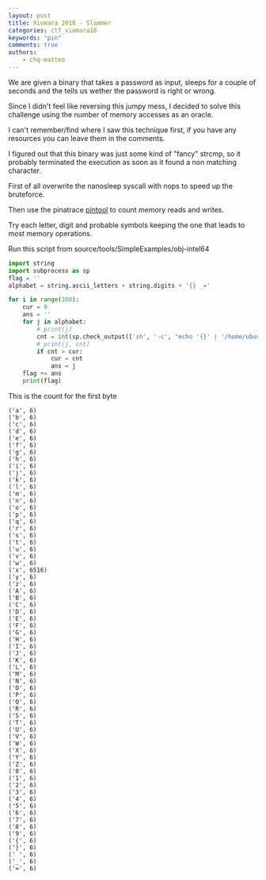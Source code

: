 ```yaml
---
layout: post
title: Xiomara 2018 - Slammer
categories: ctf_xiomara18
keywords: "pin"
comments: true
authors:
    - chq-matteo
---
```



We are given a binary that takes a password as input, sleeps for a couple of seconds and the tells us wether the password is right or wrong.

Since I didn't feel like reversing this jumpy mess, I decided to solve this challenge using the number of memory accesses as an oracle.

I can't remember/find where I saw this technique first, if you have any resources you can leave them in the comments.

I figured out that this binary was just some kind of "fancy" strcmp, so it probably terminated the execution as soon as it found a non matching character.

First of all overwrite the nanosleep syscall with nops to speed up the bruteforce.

Then use the pinatrace [pintool](https://software.intel.com/en-us/articles/pin-a-dynamic-binary-instrumentation-tool) to count memory reads and writes.

Try each letter, digit and probable symbols keeping the one that leads to most memory operations.

Run this script from source/tools/SimpleExamples/obj-intel64

```python
import string
import subprocess as sp
flag = ''
alphabet = string.ascii_letters + string.digits + '{} _='

for i in range(100):
	cur = 0
	ans = ''
	for j in alphabet:
		# print(j)
		cnt = int(sp.check_output(['sh', '-c', "echo '{}' | '/home/ubuntu/Desktop/pin-3.5-97503-gac534ca30-gcc-linux/pin' -t pinatrace.so -o /proc/self/fd/1 -- ~/Desktop/slammer | wc -l".format(flag + j)]))
		# print(j, cnt)
		if cnt > cur:
			cur = cnt
			ans = j
	flag += ans
	print(flag)
```

This is the count for the first byte
```
('a', 6)
('b', 6)
('c', 6)
('d', 6)
('e', 6)
('f', 6)
('g', 6)
('h', 6)
('i', 6)
('j', 6)
('k', 6)
('l', 6)
('m', 6)
('n', 6)
('o', 6)
('p', 6)
('q', 6)
('r', 6)
('s', 6)
('t', 6)
('u', 6)
('v', 6)
('w', 6)
('x', 6516)
('y', 6)
('z', 6)
('A', 6)
('B', 6)
('C', 6)
('D', 6)
('E', 6)
('F', 6)
('G', 6)
('H', 6)
('I', 6)
('J', 6)
('K', 6)
('L', 6)
('M', 6)
('N', 6)
('O', 6)
('P', 6)
('Q', 6)
('R', 6)
('S', 6)
('T', 6)
('U', 6)
('V', 6)
('W', 6)
('X', 6)
('Y', 6)
('Z', 6)
('0', 6)
('1', 6)
('2', 6)
('3', 6)
('4', 6)
('5', 6)
('6', 6)
('7', 6)
('8', 6)
('9', 6)
('{', 6)
('}', 6)
(' ', 6)
('_', 6)
('=', 6)
```
